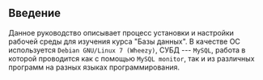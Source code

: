 ## Введение ##

Данное руководство описывает процесс установки и настройки рабочей среды
для изучения курса "Базы данных". В качестве ОС используется 
`Debian GNU/Linux 7 (Wheezy)`, СУБД --- `MySQL`, работа в которой 
проводится как с помощью `MySQL monitor`, так и из различных программ
на разных языках программирования.
